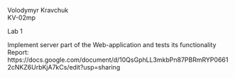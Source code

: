 Volodymyr Kravchuk<br>
KV-02mp<br>
<p>Lab 1</p>
Implement server part of the Web-application and tests its functionality
Report: https://docs.google.com/document/d/10QsGphLL3mkbPn87PBRmRYP06612cNKZ6UrbKjA7kCs/edit?usp=sharing

